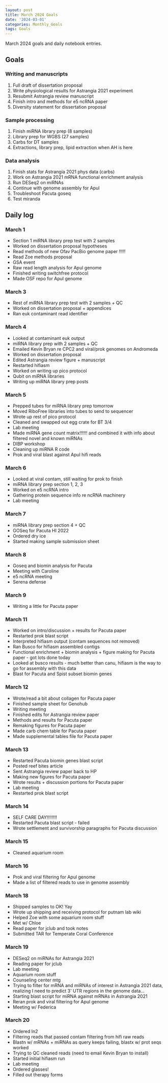 ```yaml
---
layout: post
title: March 2024 Goals
date: '2024-03-01'
categories: Monthly_Goals
tags: Goals
---
```


March 2024 goals and daily notebook entries. 

## Goals  

### Writing and manuscripts 
              
1. Full draft of dissertation proposal
2. Write physiological results for Astrangia 2021 experiment 
3. Resubmit Astrangia review manuscript 
4. Finish intro and methods for e5 ncRNA paper 
5. Diversity statement for dissertation proposal

### Sample processing

1. Finish miRNA library prep (8 samples) 
2. Library prep for WGBS (27 samples)
3. Carbs for DT samples 
4. Extractions, library prep, lipid extraction when AH is here

### Data analysis
1. Finish stats for Astrangia 2021 phys data (carbs)
2. Work on Astrangia 2021 mRNA functional enrichment analysis 
3. Run DESeq2 on miRNAs 
4. Continue with genome assembly for Apul 
5. Troubleshoot Pacuta goseq 
6. Test miranda 

## Daily log 

### March 1

- Section 1 miRNA library prep test with 2 samples 
- Worked on dissertation proposal hypotheses 
- Read methods of new Ofav PacBio genome paper !!!!!
- Read Zoe methods proposal 
- GSA event
- Raw read length analysis for Apul genome 
- Finished writing switchfree protocol
- Made OSF repo for Apul genome

### March 3

- Rest of miRNA library prep test with 2 samples + QC 
- Worked on dissertation proposal + appendices 
- Ran euk contaminant read identifier

### March 4

- Looked at contaminant euk output 
- miRNA library prep with 2 samples + QC 
- Emailed Kevin Bryan re CPC2 and viral/prok genomes on Andromeda 
- Worked on dissertation proposal 
- Edited Astrangia review figure + manuscript
- Restarted hifiasm 
- Worked on writing up pico protocol 
- Qubit on miRNA libraries 
- Writing up miRNA library prep posts 

### March 5

- Prepped tubes for miRNA library prep tomorrow
- Moved RiboFree libraries into tubes to send to sequencer 
- Wrote up rest of pico protocol
- Cleaned and swapped out egg crate for BT 3/4
- Lab meeting 
- Made miRNA gene count matrix!!!!!! and combined it with info about filtered novel and known miRNAs
- DIBP workshop 
- Cleaning up miRNA R code 
- Prok and viral blast against Apul hifi reads

### March 6

- Looked at viral contam, still waiting for prok to finish 
- miRNA library prep section 1, 2, 3
- Worked on e5 ncRNA intro 
- Gathering protein sequence info re ncRNA machinery 
- Lab meeting

### March 7

- miRNA library prep section 4 + QC 
- GOSeq for Pacuta HI 2022 
- Ordered dry ice 
- Started making sample submission sheet 

### March 8 

- Goseq and biomin analysis for Pacuta 
- Meeting with Caroline 
- e5 ncRNA meeting 
- Serena defense 

### March 9 

- Writing a little for Pacuta paper 

### March 11

- Worked on intro/discussion + results for Pacuta paper 
- Restarted prok blast script 
- Interpreted hifiasm output (contam sequences not removed)
- Ran Busco for hifiasm assembled contigs 
- Functional enrichment + biomin analysis + figure making for Pacuta paper - got lots done today
- Looked at busco results - much better than canu, hifiasm is the way to go for assembly with this data 
- Blast for Pacuta and Spist subset biomin genes 

### March 12

- Wrote/read a bit about collagen for Pacuta paper 
- Finished sample sheet for Genohub 
- Writing meeting 
- Finished edits for Astrangia review paper 
- Methods and results for Pacuta paper 
- Remaking figures for Pacuta paper 
- Made carb chem table for Pacuta paper
- Made supplemental tables file for Pacuta paper  

### March 13

- Restarted Pacuta biomin genes blast script
- Posted reef bites article 
- Sent Astrangia review paper back to HP 
- Making new figures for Pacuta paper 
- Wrote results + discussion portions for Pacuta paper 
- Lab meeting 
- Restarted prok blast script 

### March 14

- SELF CARE DAY!!!!!!!!
- Restarted Pacuta blast script - failed 
- Wrote settlement and survivorship paragraphs for Pacuta discussion 

### March 15

- Cleaned aquarium room 

### March 16

- Prok and viral filtering for Apul genome 
- Made a list of filtered reads to use in genome assembly 

### March 18

- Shipped samples to OK! Yay
- Wrote up shipping and receiving protocol for putnam lab wiki 
- Helped Zoe with some aquarium room stuff 
- Met w/ Chloe 
- Read paper for jclub and took notes 
- Submitted TAR for Temperate Coral Conference 

### March 19 

- DESeq2 on miRNAs for Astrangia 2021 
- Reading paper for jclub 
- Lab meeting 
- Aquarium room stuff 
- Counseling center mtg 
- Trying to filter for mRNA and miRNAs of interest in Astrangia 2021 data, realizing I need to predict 3' UTR regions in the genome data...
- Starting blast script for miRNA against mRNAs in Astrangia 2021
- Reran prok and viral filtering for Apul genome 
- Meeting w/ Federica 

### March 20

- Ordered ln2
- Filtering reads that passed contam filtering from hifi raw reads 
- Blastn w/ mRNAs + miRNAs as query keeps failing, blastx w/ prot seqs worked 
- Trying to QC cleaned reads (need to email Kevin Bryan to install)
- Started initial hifiasm run 
- Lab meeting 
- Ordered glasses! 
- Filled out therapy forms 